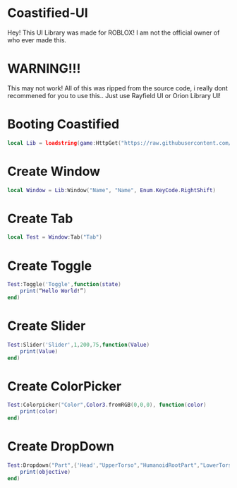 # Coastified-UI
Hey! This UI Library was made for ROBLOX! I am not the official owner of who ever made this.

# WARNING!!!
This may not work! All of this was ripped from the source code, i really dont recommened for you to use this.. Just use Rayfield UI or Orion Library UI!

# Booting Coastified
```lua
local Lib = loadstring(game:HttpGet("https://raw.githubusercontent.com/laagginq/ui-libraries/main/coastified/src.lua"))()
```
# Create Window
```lua
local Window = Lib:Window("Name", "Name", Enum.KeyCode.RightShift)
```
# Create Tab
```lua
local Test = Window:Tab("Tab")
```
# Create Toggle
```lua
Test:Toggle('Toggle',function(state)
    print(“Hello World!”)
end)
```
# Create Slider
```lua
Test:Slider('Slider',1,200,75,function(Value)
    print(Value)
end)
```
# Create ColorPicker
```lua
Test:Colorpicker("Color",Color3.fromRGB(0,0,0), function(color)
    print(color)
end)
```
# Create DropDown
```lua
Test:Dropdown("Part",{'Head',"UpperTorso","HumanoidRootPart","LowerTorso"}, function(objective)
    print(objective)
end)
```

